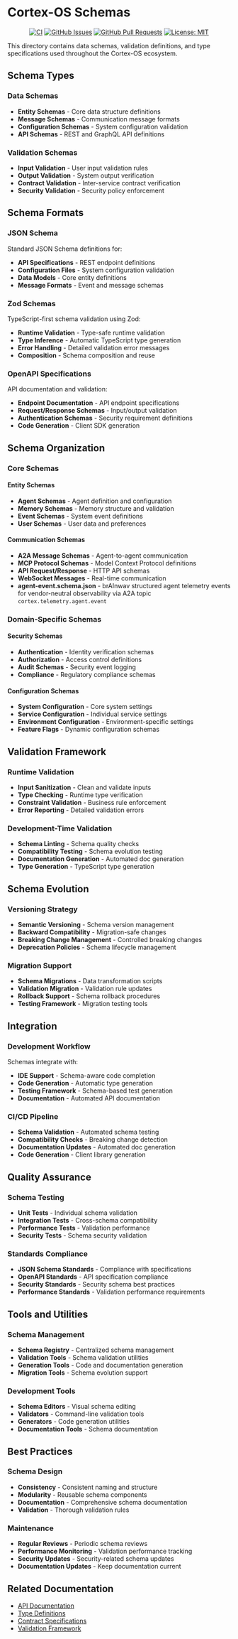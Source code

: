 # Cortex-OS Schemas

<div align="center">

[![CI](https://github.com/cortex-os/cortex-os/actions/workflows/ci.yml/badge.svg)](https://github.com/cortex-os/cortex-os/actions/workflows/ci.yml)
[![GitHub Issues](https://img.shields.io/github/issues/cortex-os/cortex-os)](https://github.com/cortex-os/cortex-os/issues)
[![GitHub Pull Requests](https://img.shields.io/github/issues-pr/cortex-os/cortex-os)](https://github.com/cortex-os/cortex-os/pulls)
[![License: MIT](https://img.shields.io/badge/License-MIT-yellow.svg)](https://opensource.org/licenses/MIT)

</div>

This directory contains data schemas, validation definitions, and type specifications used throughout the Cortex-OS ecosystem.

## Schema Types

### Data Schemas

- **Entity Schemas** - Core data structure definitions
- **Message Schemas** - Communication message formats
- **Configuration Schemas** - System configuration validation
- **API Schemas** - REST and GraphQL API definitions

### Validation Schemas

- **Input Validation** - User input validation rules
- **Output Validation** - System output verification
- **Contract Validation** - Inter-service contract verification
- **Security Validation** - Security policy enforcement

## Schema Formats

### JSON Schema

Standard JSON Schema definitions for:

- **API Specifications** - REST endpoint definitions
- **Configuration Files** - System configuration validation
- **Data Models** - Core entity definitions
- **Message Formats** - Event and message schemas

### Zod Schemas

TypeScript-first schema validation using Zod:

- **Runtime Validation** - Type-safe runtime validation
- **Type Inference** - Automatic TypeScript type generation
- **Error Handling** - Detailed validation error messages
- **Composition** - Schema composition and reuse

### OpenAPI Specifications

API documentation and validation:

- **Endpoint Documentation** - API endpoint specifications
- **Request/Response Schemas** - Input/output validation
- **Authentication Schemas** - Security requirement definitions
- **Code Generation** - Client SDK generation

## Schema Organization

### Core Schemas

#### Entity Schemas

- **Agent Schemas** - Agent definition and configuration
- **Memory Schemas** - Memory structure and validation
- **Event Schemas** - System event definitions
- **User Schemas** - User data and preferences

#### Communication Schemas

- **A2A Message Schemas** - Agent-to-agent communication
- **MCP Protocol Schemas** - Model Context Protocol definitions
- **API Request/Response** - HTTP API schemas
- **WebSocket Messages** - Real-time communication
- **agent-event.schema.json** - brAInwav structured agent telemetry events for vendor-neutral observability via A2A topic `cortex.telemetry.agent.event`

### Domain-Specific Schemas

#### Security Schemas

- **Authentication** - Identity verification schemas
- **Authorization** - Access control definitions
- **Audit Schemas** - Security event logging
- **Compliance** - Regulatory compliance schemas

#### Configuration Schemas

- **System Configuration** - Core system settings
- **Service Configuration** - Individual service settings
- **Environment Configuration** - Environment-specific settings
- **Feature Flags** - Dynamic configuration schemas

## Validation Framework

### Runtime Validation

- **Input Sanitization** - Clean and validate inputs
- **Type Checking** - Runtime type verification
- **Constraint Validation** - Business rule enforcement
- **Error Reporting** - Detailed validation errors

### Development-Time Validation

- **Schema Linting** - Schema quality checks
- **Compatibility Testing** - Schema evolution testing
- **Documentation Generation** - Automated doc generation
- **Type Generation** - TypeScript type generation

## Schema Evolution

### Versioning Strategy

- **Semantic Versioning** - Schema version management
- **Backward Compatibility** - Migration-safe changes
- **Breaking Change Management** - Controlled breaking changes
- **Deprecation Policies** - Schema lifecycle management

### Migration Support

- **Schema Migrations** - Data transformation scripts
- **Validation Migration** - Validation rule updates
- **Rollback Support** - Schema rollback procedures
- **Testing Framework** - Migration testing tools

## Integration

### Development Workflow

Schemas integrate with:

- **IDE Support** - Schema-aware code completion
- **Code Generation** - Automatic type generation
- **Testing Framework** - Schema-based test generation
- **Documentation** - Automated API documentation

### CI/CD Pipeline

- **Schema Validation** - Automated schema testing
- **Compatibility Checks** - Breaking change detection
- **Documentation Updates** - Automated doc generation
- **Code Generation** - Client library generation

## Quality Assurance

### Schema Testing

- **Unit Tests** - Individual schema validation
- **Integration Tests** - Cross-schema compatibility
- **Performance Tests** - Validation performance
- **Security Tests** - Schema security validation

### Standards Compliance

- **JSON Schema Standards** - Compliance with specifications
- **OpenAPI Standards** - API specification compliance
- **Security Standards** - Security schema best practices
- **Performance Standards** - Validation performance requirements

## Tools and Utilities

### Schema Management

- **Schema Registry** - Centralized schema management
- **Validation Tools** - Schema validation utilities
- **Generation Tools** - Code and documentation generation
- **Migration Tools** - Schema evolution support

### Development Tools

- **Schema Editors** - Visual schema editing
- **Validators** - Command-line validation tools
- **Generators** - Code generation utilities
- **Documentation Tools** - Schema documentation

## Best Practices

### Schema Design

- **Consistency** - Consistent naming and structure
- **Modularity** - Reusable schema components
- **Documentation** - Comprehensive schema documentation
- **Validation** - Thorough validation rules

### Maintenance

- **Regular Reviews** - Periodic schema reviews
- **Performance Monitoring** - Validation performance tracking
- **Security Updates** - Security-related schema updates
- **Documentation Updates** - Keep documentation current

## Related Documentation

- [API Documentation](/docs/)
- [Type Definitions](/libs/README.md)
- [Contract Specifications](/contracts/README.md)
- [Validation Framework](/packages/README.md)
